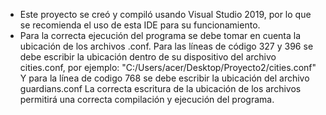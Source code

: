 - Este proyecto se creó y compiló usando Visual Studio 2019, por lo que se recomienda el uso de esta IDE para su funcionamiento.
- Para la correcta ejecución del programa se debe tomar en cuenta la ubicación de los archivos .conf.
Para las líneas de código 327 y 396 se debe escribir la ubicación dentro de su dispositivo del archivo cities.conf, por ejemplo:
"C:/Users/acer/Desktop/Proyecto2/cities.conf"
Y para la línea de codigo 768 se debe escribir la ubicación del archivo guardians.conf
La correcta escritura de la ubicación de los archivos permitirá una correcta compilación y ejecución del programa.
